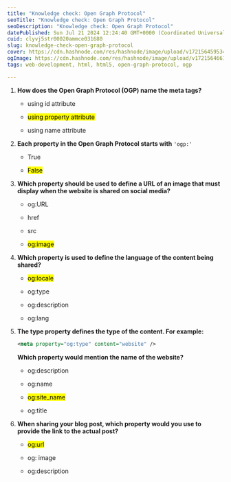 ```yaml
---
title: "Knowledge check: Open Graph Protocol"
seoTitle: "Knowledge check: Open Graph Protocol"
seoDescription: "Knowledge check: Open Graph Protocol"
datePublished: Sun Jul 21 2024 12:24:40 GMT+0000 (Coordinated Universal Time)
cuid: clyvj5str00020ammce031680
slug: knowledge-check-open-graph-protocol
cover: https://cdn.hashnode.com/res/hashnode/image/upload/v1721564595341/24482018-5d57-4a69-9801-9b16486441cf.png
ogImage: https://cdn.hashnode.com/res/hashnode/image/upload/v1721564661690/1818db21-c051-44e3-9baa-043f6c86b0d0.png
tags: web-development, html, html5, open-graph-protocol, ogp

---
```


1. **How does the Open Graph Protocol (OGP) name the meta tags?**
    
    * using id attribute
        
    * <mark>using property attribute</mark>
        
    * using name attribute
        
2. **Each property in the Open Graph Protocol starts with** `'ogp:'`
    
    * True
        
    * <mark>False</mark>
        
3. **Which property should be used to define a URL of an image that must display when the website is shared on social media?**
    
    * og:URL
        
    * href
        
    * src
        
    * <mark>og:image</mark>
        
4. **Which property is used to define the language of the content being shared?**
    
    * <mark>og:locale</mark>
        
    * og:type
        
    * og:description
        
    * og:lang
        
5. **The type property defines the type of the content. For example:**
    
    ```xml
    <meta property="og:type" content="website" />
    ```
    
    **Which property would mention the name of the website?**
    
    * og:description
        
    * og:name
        
    * <mark>og:site_name</mark>
        
    * og:title
        
6. **When sharing your blog post, which property would you use to provide the link to the actual post?**
    
    * <mark>og:url</mark>
        
    * og: image
        
    * og:description